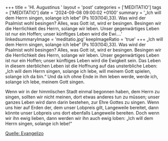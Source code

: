 +++
title = 'Hl. Augustinus  '
layout = 'post'
categories = ['MEDITATIO']
tags = ['MEDITATIO']
date = '2024-09-08 09:00:02 +0100'
summary = '„Ich will dem Herrn singen, solange ich lebe“ (Ps 103(104),33). Was wird der Psalmist wohl besingen? Alles, was Gott ist, wird er besingen. Besingen wir die Herrlichkeit des Herrn, solange wir leben. Unser gegenwärtiges Leben ist nur ein Hoffen; unser künftiges Leben wird die Ewi....'
linkedsummaryImage = 'meditatio.jpg'
keepImageRatio = 'true'
+++
„Ich will dem Herrn singen, solange ich lebe“ (Ps 103(104),33). Was wird der Psalmist wohl besingen? Alles, was Gott ist, wird er besingen. Besingen wir die Herrlichkeit des Herrn, solange wir leben. Unser gegenwärtiges Leben ist nur ein Hoffen; unser künftiges Leben wird die Ewigkeit sein.<!--more--> Das Leben in diesem sterblichen Leben ist die Hoffnung auf das unsterbliche Leben: „Ich will dem Herrn singen, solange ich lebe, will meinem Gott spielen, solange ich da bin.“ Und da ich ohne Ende in ihm leben werde, werde ich, solange ich lebe, meinem Gott singen.

Wenn wir in der himmlischen Stadt einmal begonnen haben, dem Herrn zu singen, sollten wir nicht meinen, dort etwas anderes tun zu müssen; unser ganzes Leben wird dann darin bestehen, zur Ehre Gottes zu singen. Wenn uns hier auf Erden der, dem unser Lobpreis gilt, Langeweile bereitet, dann könnte unser Lobpreis uns dort ebenfalls Langeweile bereiten. Doch wenn wir ihn ewig lieben, dann werden wir ihn auch ewig loben: „Ich will dem Herrn singen, solange ich lebe!“
 


[Quelle: Evangelizo](https://evangeliumtagfuertag.org/DE/gospel)
